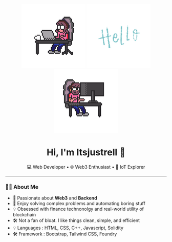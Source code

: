 <div align="center">
  <img src="/gifs/csguy.gif" width="200" height="200" />
  <img src="/gifs/hello.gif" width="200" height="200" />
  <img src="/gifs/csnotguy.gif" width="200" height="200" />
</div>

<h1 align="center">Hi, I'm Itsjustrell 👋</h1>

<p align="center">
  💻 Web Developer • 🌐 Web3 Enthusiast • 🔐 IoT Explorer
</p>

---

### 👨‍💻 About Me

- 🧠 Passionate about **Web3** and **Backend**
- 🧩 Enjoy solving complex problems and automating boring stuff
- 💡 Obsessed with finance technonolgy and real-world utility of blockchain
- 🛠️ Not a fan of bloat. I like things clean, simple, and efficient
- 💡 Languages      : HTML, CSS, C++, Javascript, Solidity
- 🛠️ Framework      : Bootstrap, Tailwind CSS, Foundry
